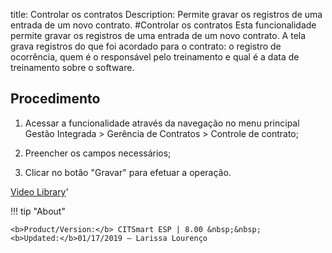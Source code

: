 title: Controlar os contratos
Description: Permite gravar os registros de uma entrada de um novo contrato. 
#Controlar os contratos
Esta funcionalidade permite gravar os registros de uma entrada de um novo contrato.
A tela grava registros do que foi acordado para o contrato: o registro de ocorrência, quem é o responsável pelo treinamento e qual é a data de treinamento sobre o software.

Procedimento
------------

1.  Acessar a funcionalidade através da navegação no menu principal Gestão
    Integrada \> Gerência de Contratos \> Controle de contrato;

2.  Preencher os campos necessários;

3.  Clicar no botão "Gravar" para efetuar a operação.

<i class='fa fa-youtube-play  fa-2x' style='color:#97ce17;vertical-align: middle;'> </i> [Video Library](https://www.youtube.com/playlist?list=PLB5qK2uzf2RNUc7XoNAAOyo3Ex5fKM2db)'

!!! tip "About"

    <b>Product/Version:</b> CITSmart ESP | 8.00 &nbsp;&nbsp;
    <b>Updated:</b>01/17/2019 – Larissa Lourenço
